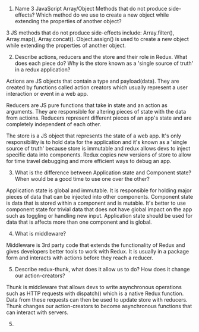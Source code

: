 1.  Name 3 JavaScript Array/Object Methods that do not produce side-effects? Which method do we use to create a new object while extending the properties of another object?

3 JS methods that do not produce side-effects include: Array.filter(), Array.map(), Array.concat(). Object.assign() is used to create a new object while extending the properties of another object.

2.  Describe actions, reducers and the store and their role in Redux. What does each piece do? Why is the store known as a 'single source of truth' in a redux application?

Actions are JS objects that contain a type and payload(data). They are created by functions called action creators which usually represent a user interaction or event in a web app.

Reducers are JS pure functions that take in state and an action as arguments. They are responsible for altering pieces of state with the data from actioins. Reducers represent different pieces of an app's state and are completely independent of each other.

The store is a JS object that represents the state of a web app. It's only responsibility is to hold data for the application and it's known as a 'single source of truth' because store is immutable and redux allows devs to inject specific data into components. Redux copies new versions of store to allow for time travel debugging and more efficient ways to debug an app.

3.  What is the difference between Application state and Component state? When would be a good time to use one over the other?

Application state is global and immutable. It is responsible for holding major pieces of data that can be injected into other components. Component state is data that is stored within a component and is mutable. It's better to use component state for trivial data that does not have global impact on the app such as toggling or handling new input. Application state should be used for data that is affects more than one component and is global.

4.  What is middleware?

Middleware is 3rd party code that extends the functionality of Redux and gives developers better tools to work with Redux. It is usually in a package form and interacts with actions before they reach a reducer.

5.  Describe redux-thunk, what does it allow us to do? How does it change our action-creators?

Thunk is middleware that allows devs to write asynchronous operations such as HTTP requests with dispatch() which is a native Redux function. Data from these requests can then be used to update store with reducers. Thunk changes our action-creators to become asynchronous functions that can interact with servers.

5.

